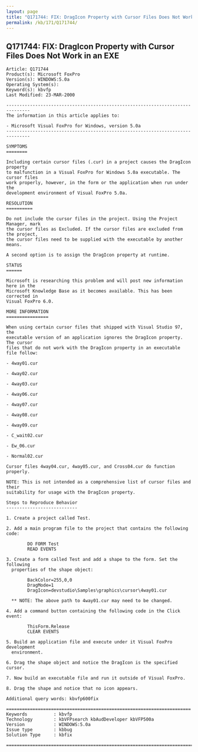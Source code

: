 ```yaml
---
layout: page
title: "Q171744: FIX: DragIcon Property with Cursor Files Does Not Work in an EXE"
permalink: /kb/171/Q171744/
---
```


## Q171744: FIX: DragIcon Property with Cursor Files Does Not Work in an EXE

	Article: Q171744
	Product(s): Microsoft FoxPro
	Version(s): WINDOWS:5.0a
	Operating System(s): 
	Keyword(s): kbvfp
	Last Modified: 23-MAR-2000
	
	-------------------------------------------------------------------------------
	The information in this article applies to:
	
	- Microsoft Visual FoxPro for Windows, version 5.0a 
	-------------------------------------------------------------------------------
	
	SYMPTOMS
	========
	
	Including certain cursor files (.cur) in a project causes the DragIcon property
	to malfunction in a Visual FoxPro for Windows 5.0a executable. The cursor files
	work properly, however, in the form or the application when run under the
	development environment of Visual FoxPro 5.0a.
	
	RESOLUTION
	==========
	
	Do not include the cursor files in the project. Using the Project Manager, mark
	the cursor files as Excluded. If the cursor files are excluded from the project,
	the cursor files need to be supplied with the executable by another means.
	
	A second option is to assign the DragIcon property at runtime.
	
	STATUS
	======
	
	Microsoft is researching this problem and will post new information here in the
	Microsoft Knowledge Base as it becomes available. This has been corrected in
	Visual FoxPro 6.0.
	
	MORE INFORMATION
	================
	
	When using certain cursor files that shipped with Visual Studio 97, the
	executable version of an application ignores the DragIcon property. The cursor
	files that do not work with the DragIcon property in an executable file follow:
	
	- 4way01.cur
	
	- 4way02.cur
	
	- 4way03.cur
	
	- 4way06.cur
	
	- 4way07.cur
	
	- 4way08.cur
	
	- 4way09.cur
	
	- C_wait02.cur
	
	- Ew_06.cur
	
	- Normal02.cur
	
	Cursor files 4way04.cur, 4way05.cur, and Cross04.cur do function properly.
	
	NOTE: This is not intended as a comprehensive list of cursor files and their
	suitability for usage with the DragIcon property.
	
	Steps to Reproduce Behavior
	---------------------------
	
	1. Create a project called Test.
	
	2. Add a main program file to the project that contains the following code:
	
	        DO FORM Test
	        READ EVENTS
	
	3. Create a form called Test and add a shape to the form. Set the following
	  properties of the shape object:
	
	        BackColor=255,0,0
	        DragMode=1
	        DragIcon=devstudio\Samples\graphics\cursor\4way01.cur
	
	  ** NOTE: The above path to 4way01.cur may need to be changed.
	
	4. Add a command button containing the following code in the Click event:
	
	        ThisForm.Release
	        CLEAR EVENTS
	
	5. Build an application file and execute under it Visual FoxPro development
	  environment.
	
	6. Drag the shape object and notice the DragIcon is the specified cursor.
	
	7. Now build an executable file and run it outside of Visual FoxPro.
	
	8. Drag the shape and notice that no icon appears.
	
	Additional query words: kbvfp600fix
	
	======================================================================
	Keywords          : kbvfp 
	Technology        : kbVFPsearch kbAudDeveloper kbVFP500a
	Version           : WINDOWS:5.0a
	Issue type        : kbbug
	Solution Type     : kbfix
	
	=============================================================================
	
